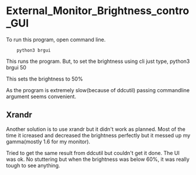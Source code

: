 # External_Monitor_Brightness_contro_GUI 

To run this program, open command line.

        python3 brgui

This runs the program. But, to set the brightness using cli just type,
        python3 brgui 50

This sets the brightness to 50%

As the program is extremely slow(because of ddcutil) passing commandline argument seems convenient.

## Xrandr
Another solution is to use xrandr but it didn't work as planned. Most of the time it icreased and decreased the brightness perfectly but it messed up my gamma(mostly 1.6 for my monitor). 

Tried to get the same result from ddcutil but couldn't get it done. The UI was ok. No stuttering but when the brightness was below 60%, it was really tough to see anything. 
